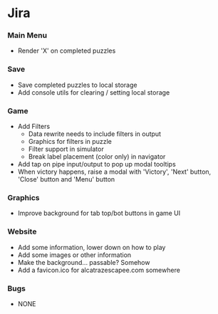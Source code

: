 # Jira

### Main Menu

- Render 'X' on completed puzzles

### Save

- Save completed puzzles to local storage
- Add console utils for clearing / setting local storage

### Game

- Add Filters
    - Data rewrite needs to include filters in output
    - Graphics for filters in puzzle
    - Filter support in simulator
    - Break label placement (color only) in navigator
- Add tap on pipe input/output to pop up modal tooltips
- When victory happens, raise a modal with 'Victory', 'Next' button, 'Close' button and 'Menu' button

### Graphics

- Improve background for tab top/bot buttons in game UI

### Website

- Add some information, lower down on how to play
- Add some images or other information
- Make the background... passable? Somehow
- Add a favicon.ico for alcatrazescapee.com somewhere

### Bugs

- NONE